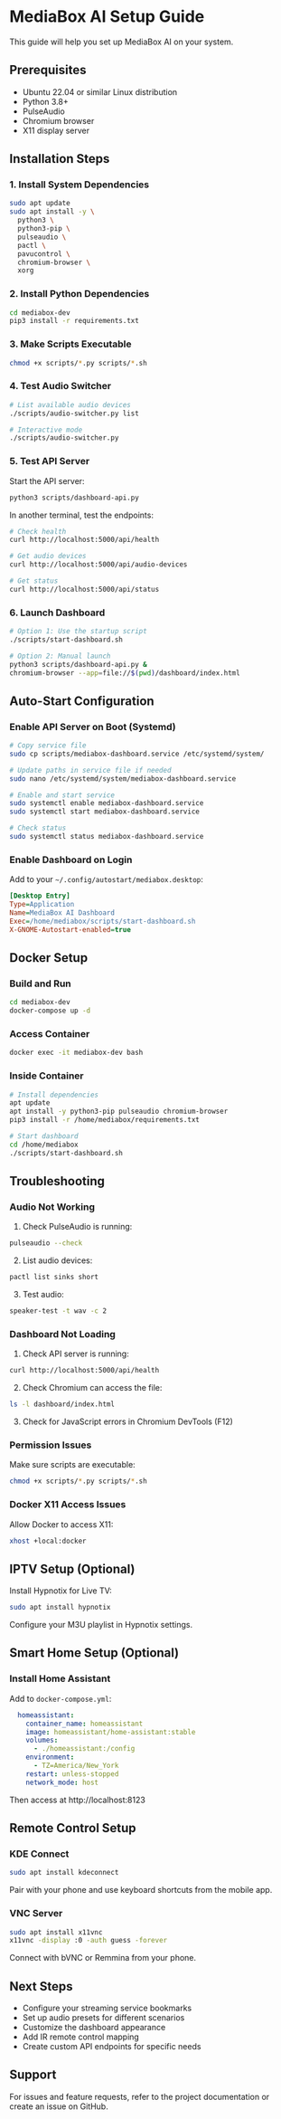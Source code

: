 # MediaBox AI Setup Guide

This guide will help you set up MediaBox AI on your system.

## Prerequisites

- Ubuntu 22.04 or similar Linux distribution
- Python 3.8+
- PulseAudio
- Chromium browser
- X11 display server

## Installation Steps

### 1. Install System Dependencies

```bash
sudo apt update
sudo apt install -y \
  python3 \
  python3-pip \
  pulseaudio \
  pactl \
  pavucontrol \
  chromium-browser \
  xorg
```

### 2. Install Python Dependencies

```bash
cd mediabox-dev
pip3 install -r requirements.txt
```

### 3. Make Scripts Executable

```bash
chmod +x scripts/*.py scripts/*.sh
```

### 4. Test Audio Switcher

```bash
# List available audio devices
./scripts/audio-switcher.py list

# Interactive mode
./scripts/audio-switcher.py
```

### 5. Test API Server

Start the API server:
```bash
python3 scripts/dashboard-api.py
```

In another terminal, test the endpoints:
```bash
# Check health
curl http://localhost:5000/api/health

# Get audio devices
curl http://localhost:5000/api/audio-devices

# Get status
curl http://localhost:5000/api/status
```

### 6. Launch Dashboard

```bash
# Option 1: Use the startup script
./scripts/start-dashboard.sh

# Option 2: Manual launch
python3 scripts/dashboard-api.py &
chromium-browser --app=file://$(pwd)/dashboard/index.html
```

## Auto-Start Configuration

### Enable API Server on Boot (Systemd)

```bash
# Copy service file
sudo cp scripts/mediabox-dashboard.service /etc/systemd/system/

# Update paths in service file if needed
sudo nano /etc/systemd/system/mediabox-dashboard.service

# Enable and start service
sudo systemctl enable mediabox-dashboard.service
sudo systemctl start mediabox-dashboard.service

# Check status
sudo systemctl status mediabox-dashboard.service
```

### Enable Dashboard on Login

Add to your `~/.config/autostart/mediabox.desktop`:

```ini
[Desktop Entry]
Type=Application
Name=MediaBox AI Dashboard
Exec=/home/mediabox/scripts/start-dashboard.sh
X-GNOME-Autostart-enabled=true
```

## Docker Setup

### Build and Run

```bash
cd mediabox-dev
docker-compose up -d
```

### Access Container

```bash
docker exec -it mediabox-dev bash
```

### Inside Container

```bash
# Install dependencies
apt update
apt install -y python3-pip pulseaudio chromium-browser
pip3 install -r /home/mediabox/requirements.txt

# Start dashboard
cd /home/mediabox
./scripts/start-dashboard.sh
```

## Troubleshooting

### Audio Not Working

1. Check PulseAudio is running:
```bash
pulseaudio --check
```

2. List audio devices:
```bash
pactl list sinks short
```

3. Test audio:
```bash
speaker-test -t wav -c 2
```

### Dashboard Not Loading

1. Check API server is running:
```bash
curl http://localhost:5000/api/health
```

2. Check Chromium can access the file:
```bash
ls -l dashboard/index.html
```

3. Check for JavaScript errors in Chromium DevTools (F12)

### Permission Issues

Make sure scripts are executable:
```bash
chmod +x scripts/*.py scripts/*.sh
```

### Docker X11 Access Issues

Allow Docker to access X11:
```bash
xhost +local:docker
```

## IPTV Setup (Optional)

Install Hypnotix for Live TV:
```bash
sudo apt install hypnotix
```

Configure your M3U playlist in Hypnotix settings.

## Smart Home Setup (Optional)

### Install Home Assistant

Add to `docker-compose.yml`:
```yaml
  homeassistant:
    container_name: homeassistant
    image: homeassistant/home-assistant:stable
    volumes:
      - ./homeassistant:/config
    environment:
      - TZ=America/New_York
    restart: unless-stopped
    network_mode: host
```

Then access at http://localhost:8123

## Remote Control Setup

### KDE Connect

```bash
sudo apt install kdeconnect
```

Pair with your phone and use keyboard shortcuts from the mobile app.

### VNC Server

```bash
sudo apt install x11vnc
x11vnc -display :0 -auth guess -forever
```

Connect with bVNC or Remmina from your phone.

## Next Steps

- Configure your streaming service bookmarks
- Set up audio presets for different scenarios
- Customize the dashboard appearance
- Add IR remote control mapping
- Create custom API endpoints for specific needs

## Support

For issues and feature requests, refer to the project documentation or create an issue on GitHub.

